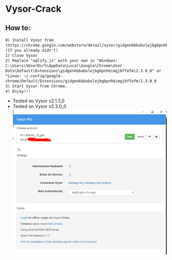 # Vysor-Crack
## How to:
```
0) Install Vysor from (https://chrome.google.com/webstore/detail/vysor/gidgenkbbabolejbgbpnhbimgjbffefm). (If you already didn't)
1) Close Vysor
2) Replace "uglify.js" with your own in "Windows: C:\Users\%UserDir%\AppData\Local\Google\Chrome\User Data\Default\Extensions\gidgenkbbabolejbgbpnhbimgjbffefm\2.3.0_0" or "Linux: ~/.config/google-chrome/Default/Extensions/gidgenkbbabolejbgbpnhbimgjbffefm/2.3.0_0
3) Start Vysor from Chrome.
4) Enjoy!!!
```
* Tested on Vysor v2.1.7_0
* Tested on Vysor v2.3.0_0
![title Cracked Vysor v2.1.7_0](https://github.com/alipet1/Vysor-Crack/blob/master/Capture.png)
